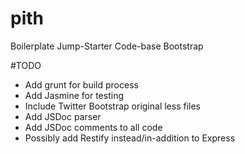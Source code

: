 pith
====

Boilerplate Jump-Starter Code-base Bootstrap

#TODO
- Add grunt for build process
- Add Jasmine for testing
- Include Twitter Bootstrap original less files
- Add JSDoc parser
- Add JSDoc comments to all code
- Possibly add Restify instead/in-addition to Express
